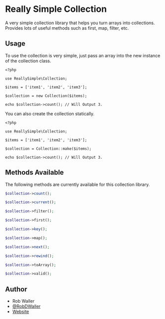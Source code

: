# Really Simple Collection

A very simple collection library that helps you turn arrays into collections. Provides lots of useful methods such as first, map, filter, etc.

## Usage

To use the collection is very simple, just pass an array into the new instance
of the collection class.

```
<?php

use ReallySimple\Collection;

$items = ['item1', 'item2', 'item3'];

$collection = new Collection($items);

echo $collection->count(); // Will Output 3.
```

You can also create the collection statically.

```
<?php

use ReallySimple\Collection;

$items = ['item1', 'item2', 'item3'];

$collection = Collection::make($items);

echo $collection->count(); // Will Output 3.
```

## Methods Available

The following methods are currently available for this collection library.

```php
$collection->count();

$collection->current();

$collection->filter();

$collection->first();

$collection->key();

$collection->map();

$collection->next();

$collection->rewind();

$collection->toArray();

$collection->valid();
```

## Author

- Rob Waller
- [@RobDWaller](https:://twitter.com/RobDWaller)
- [Website](https://rbrt.wllr.info)
